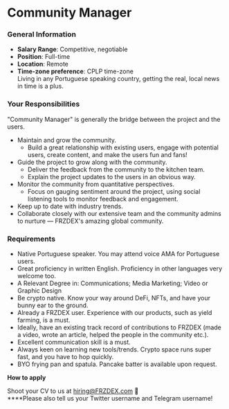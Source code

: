 # Community Manager

### General Information&#x20;

* **Salary Range**: Competitive, negotiable&#x20;
* **Position**: Full-time&#x20;
* **Location**: Remote&#x20;
* **Time-zone preference**: CPLP time-zone \
  Living in any Portuguese speaking country, getting the real, local news in time is a plus.

### Your Responsibilities&#x20;

"Community Manager" is generally the bridge between the project and the users.&#x20;

* Maintain and grow the community.&#x20;
  * Build a great relationship with existing users, engage with potential users, create content, and make the users fun and fans!&#x20;
* Guide the project to grow along with the community.&#x20;
  * Deliver the feedback from the community to the kitchen team.&#x20;
  * Explain the project updates to the users in an obvious way.&#x20;
* Monitor the community from quantitative perspectives.&#x20;
  * Focus on gauging sentiment around the project, using social listening tools to monitor feedback and engagement.&#x20;
* Keep up to date with industry trends.&#x20;
* Collaborate closely with our extensive team and the community admins to nurture — FRZDEX's amazing global community.

### Requirements&#x20;

* Native Portuguese speaker. You may attend voice AMA for Portuguese users.&#x20;
* Great proficiency in written English. Proficiency in other languages very welcome too.&#x20;
* A Relevant Degree in: Communications; Media Marketing; Video or Graphic Design&#x20;
* Be crypto native. Know your way around DeFi, NFTs, and have your bunny ear to the ground.
* Already a FRZDEX user. Experience with our products, such as yield farming, is a must.&#x20;
* Ideally, have an existing track record of contributions to FRZDEX (made a video, wrote an article, helped the people in the community etc.).&#x20;
* Excellent communication skill is a must.
* Always keen on learning new tools/trends. Crypto space runs super fast, and you have to hop quickly.&#x20;
* BYO frying pan and spatula. Pancake batter is available upon request.

**How to apply**

Shoot your CV to us at hiring@FRZDEX.com 🦆\
****Please also tell us your Twitter username and Telegram username!

